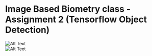 # Image Based Biometry class - Assignment 2 (Tensorflow Object Detection)
![Alt Text](https://media.giphy.com/media/vFKqnCdLPNOKc/giphy.gif)
<br>
![Alt Text](https://media.giphy.com/media/bJOGc7ELsClfZhQ2r6/giphy.gif)

